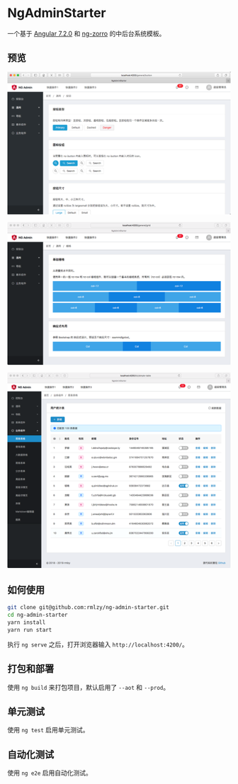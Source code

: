 # NgAdminStarter

一个基于 [Angular 7.2.0](https://github.com/angular/angular) 和 [ng-zorro](https://github.com/NG-ZORRO/ng-zorro-antd) 的中后台系统模板。

## 预览

![](./doc/sample1.png)

![](./doc/sample2.png)

![](./doc/sample3.png)

## 如何使用

```bash
git clone git@github.com:rmlzy/ng-admin-starter.git
cd ng-admin-starter
yarn install
yarn run start
```

执行 `ng serve` 之后，打开浏览器输入 `http://localhost:4200/`。

## 打包和部署

使用 `ng build` 来打包项目，默认启用了 `--aot` 和 `--prod`。

## 单元测试

使用 `ng test` 启用单元测试。

## 自动化测试

使用 `ng e2e` 启用自动化测试。
